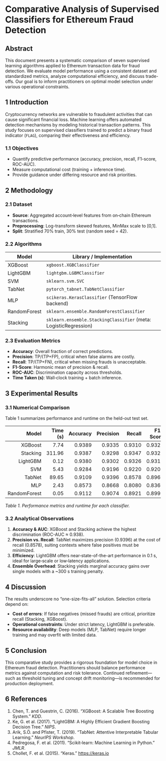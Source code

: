 # Comparative Analysis of Supervised Classifiers for Ethereum Fraud Detection

## Abstract
This document presents a systematic comparison of seven supervised learning algorithms applied to Ethereum transaction data for fraud detection. We evaluate model performance using a consistent dataset and standardized metrics, analyze computational efficiency, and discuss trade-offs. Our goal is to inform practitioners on optimal model selection under various operational constraints.

## 1 Introduction
Cryptocurrency networks are vulnerable to fraudulent activities that can cause significant financial loss. Machine learning offers automated detection mechanisms by modeling historical transaction patterns. This study focuses on supervised classifiers trained to predict a binary fraud indicator (`FLAG`), comparing their effectiveness and efficiency.

### 1.1 Objectives
- Quantify predictive performance (accuracy, precision, recall, F1-score, ROC-AUC).  
- Measure computational cost (training + inference time).  
- Provide guidance under differing resource and risk priorities.

## 2 Methodology

### 2.1 Dataset
- **Source**: Aggregated account‐level features from on‐chain Ethereum transactions.  
- **Preprocessing**: Log-transform skewed features, MinMax scale to [0,1].  
- **Split**: Stratified 70% train, 30% test (random seed = 42).

### 2.2 Algorithms
| Model       | Library / Implementation                                  |
|-------------|------------------------------------------------------------|
| XGBoost     | `xgboost.XGBClassifier`                                    |
| LightGBM    | `lightgbm.LGBMClassifier`                                  |
| SVM         | `sklearn.svm.SVC`                                          |
| TabNet      | `pytorch_tabnet.TabNetClassifier`                          |
| MLP         | `scikeras.KerasClassifier` (TensorFlow backend)            |
| RandomForest| `sklearn.ensemble.RandomForestClassifier`                  |
| Stacking    | `sklearn.ensemble.StackingClassifier` (meta: LogisticRegression) |

### 2.3 Evaluation Metrics
- **Accuracy**: Overall fraction of correct predictions.  
- **Precision**: TP/(TP+FP), critical when false alarms are costly.  
- **Recall**: TP/(TP+FN), critical when missing frauds is unacceptable.  
- **F1-Score**: Harmonic mean of precision & recall.  
- **ROC-AUC**: Discrimination capacity across thresholds.  
- **Time Taken (s)**: Wall‐clock training + batch inference.

## 3 Experimental Results

### 3.1 Numerical Comparison
Table 1 summarizes performance and runtime on the held-out test set.

| Model        | Time (s) | Accuracy | Precision | Recall  | F1-Score | ROC-AUC |
|-------------:|---------:|---------:|----------:|--------:|---------:|--------:|
| XGBoost      |   7.74   | 0.9389   | 0.9335    | 0.9310  | 0.9323   | 0.9382  |
| Stacking     | 311.96   | 0.9387   | 0.9298    | 0.9347  | 0.9323   | 0.9383  |
| LightGBM     |   0.12   | 0.9380   | 0.9302    | 0.9326  | 0.9314   | 0.9375  |
| SVM          |   5.43   | 0.9284   | 0.9196    | 0.9220  | 0.9208   | 0.9278  |
| TabNet       |  89.65   | 0.9109   | 0.9396    | 0.8578  | 0.8968   | 0.9062  |
| MLP          |   2.43   | 0.8573   | 0.8668    | 0.8080  | 0.8364   | 0.8529  |
| RandomForest |   0.05   | 0.9112   | 0.9074    | 0.8921  | 0.8996   | 0.9054  |

*Table 1. Performance metrics and runtime for each classifier.*

### 3.2 Analytical Observations
1. **Accuracy & AUC**: XGBoost and Stacking achieve the highest discrimination (ROC-AUC ≈ 0.938).  
2. **Precision vs. Recall**: TabNet maximizes precision (0.9396) at the cost of recall (0.8578), suiting contexts where false positives must be minimized.  
3. **Efficiency**: LightGBM offers near‐state-of-the-art performance in 0.1 s, ideal for large‐scale or low‐latency applications.  
4. **Ensemble Overhead**: Stacking yields marginal accuracy gains over single models with a ~300 s training penalty.

## 4 Discussion
The results underscore no “one-size-fits-all” solution. Selection criteria depend on:
- **Cost of errors**: If false negatives (missed frauds) are critical, prioritize recall (Stacking, XGBoost).  
- **Operational constraints**: Under strict latency, LightGBM is preferable.  
- **Resource availability**: Deep models (MLP, TabNet) require longer training and may overfit with limited data.

## 5 Conclusion
This comparative study provides a rigorous foundation for model choice in Ethereum fraud detection. Practitioners should balance performance metrics against computation and risk tolerance. Continued refinement—such as threshold tuning and concept drift monitoring—is recommended for production deployment.

## 6 References
1. Chen, T. and Guestrin, C. (2016). “XGBoost: A Scalable Tree Boosting System.” *KDD*.  
2. Ke, G. et al. (2017). “LightGBM: A Highly Efficient Gradient Boosting Decision Tree.” *NIPS*.  
3. Arik, S.Ö. and Pfister, T. (2019). “TabNet: Attentive Interpretable Tabular Learning.” *NeurIPS Workshop*.  
4. Pedregosa, F. et al. (2011). “Scikit‐learn: Machine Learning in Python.” *JMLR*.  
5. Chollet, F. et al. (2015). “Keras.” https://keras.io
